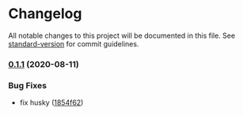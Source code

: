 # Changelog

All notable changes to this project will be documented in this file. See [standard-version](https://github.com/conventional-changelog/standard-version) for commit guidelines.

### [0.1.1](https://github.com/kilianstallz/sapper-ts-production-template/compare/v0.1.0...v0.1.1) (2020-08-11)


### Bug Fixes

* fix husky ([1854f62](https://github.com/kilianstallz/sapper-ts-production-template/commit/1854f6222eba08a3f85ae3abe60f1497657bdd58))
